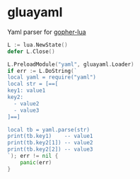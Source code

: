 # gluayaml

Yaml parser for [gopher-lua](https://github.com/yuin/gopher-lua)

```go
L := lua.NewState()
defer L.Close()

L.PreloadModule("yaml", gluayaml.Loader)
if err := L.DoString(`
local yaml = require("yaml")
local str = [==[
key1: value1
key2: 
  - value2
  - value3
]==]

local tb = yaml.parse(str)
print(tb.key1)    -- value1
print(tb.key2[1]) -- value2
print(tb.key2[2]) -- value3
`); err != nil {
	panic(err)
}
```


